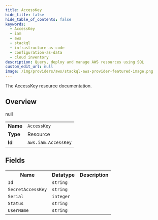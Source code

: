 ```yaml
---
title: AccessKey
hide_title: false
hide_table_of_contents: false
keywords:
  - AccessKey
  - iam
  - aws
  - stackql
  - infrastructure-as-code
  - configuration-as-data
  - cloud inventory
description: Query, deploy and manage AWS resources using SQL
custom_edit_url: null
image: /img/providers/aws/stackql-aws-provider-featured-image.png
---
```

The AccessKey resource documentation.

## Overview
<table><tbody>
<tr><td><b>Name</b></td><td><code>AccessKey</code></td></tr>
<tr><td><b>Type</b></td><td>Resource</td></tr>
null
<tr><td><b>Id</b></td><td><code>aws.iam.AccessKey</code></td></tr>
</tbody></table>

## Fields
<table><tbody>
<tr><th>Name</th><th>Datatype</th><th>Description</th></tr>
<tr><td><code>Id</code></td><td><code>string</code></td><td></td></tr><tr><td><code>SecretAccessKey</code></td><td><code>string</code></td><td></td></tr><tr><td><code>Serial</code></td><td><code>integer</code></td><td></td></tr><tr><td><code>Status</code></td><td><code>string</code></td><td></td></tr><tr><td><code>UserName</code></td><td><code>string</code></td><td></td></tr>
</tbody></table>